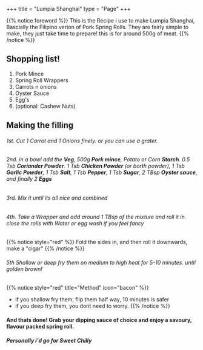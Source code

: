 +++
title = "Lumpia Shanghai"
type = "Page"
+++

{{% notice foreword %}}
This is the Recipe i use to make Lumpia Shanghai, Bascially the Filipino verion of Pork Spring Rolls. They are fairly simple to make, they just take time to prepare! this is for around 500g of meat. 
{{% /notice %}}

## Shopping list!

1. Pork Mince
2. Spring Roll Wrappers
3. Carrots n onions
4. Oyster Sauce
5. Egg's
6. (optional: Cashew Nuts)

## Making the filling

###### 1st. Cut 1 Carrot and 1 Onions finely. or you can use a grater.

###### 2nd. in a bowl add the **Veg**, 500g **Pork mince**, Potato or Corn **Starch**. 0.5 Tsb **Coriander Powder**. 1 Tsb **Chicken Powder** (or borth powder), 1 Tsb **Garlic Powder**, 1 Tsb **Salt**, 1 Tsb **Pepper**, 1 Tsb **Sugar**, 2 TBsp **Oyster sauce**, and finally 2 **Eggs**

###### 3rd. Mix it until its all nice and combined

###### 4th. Take a Wrapper and add around 1 TBsp of the mixture and roll it in. close the rolls with Water *or egg wash if you feel fancy*

{{% notice style="red" %}}
Fold the sides in, and then roll it downwards, make a "cigar"
{{% /notice %}}

######  5th Shallow or deep fry them on medium to high heat for 5-10 minutes. until golden brown!
{{% notice style="red" title="Method" icon="bacon" %}}
- if you shallow fry them, flip them half way, 10 minutes is safer
- if you deep fry them, you dont need to worry.
{{% /notice %}}

#### And thats done! Grab your dipping sauce of choice and enjoy a savoury, flavour packed spring roll. 

##### Personally i'd go for Sweet Chilly

